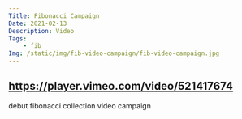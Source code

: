```yaml
---
Title: Fibonacci Campaign
Date: 2021-02-13
Description: Video 
Tags:
    - fib
Img: /static/img/fib-video-campaign/fib-video-campaign.jpg
---
```


## https://player.vimeo.com/video/521417674

debut fibonacci collection video campaign